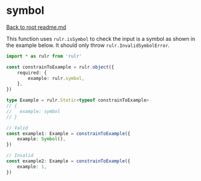 # symbol

[Back to root readme.md](../../../readme.md)

This function uses `rulr.isSymbol` to check the input is a symbol as shown in the example below. It should only throw `rulr.InvalidSymbolError`.

```ts
import * as rulr from 'rulr'

const constrainToExample = rulr.object({
	required: {
		example: rulr.symbol,
	},
})

type Example = rulr.Static<typeof constrainToExample>
// {
//   example: symbol
// }

// Valid
const example1: Example = constrainToExample({
	example: Symbol(),
})

// Invalid
const example2: Example = constrainToExample({
	example: 1,
})
```
